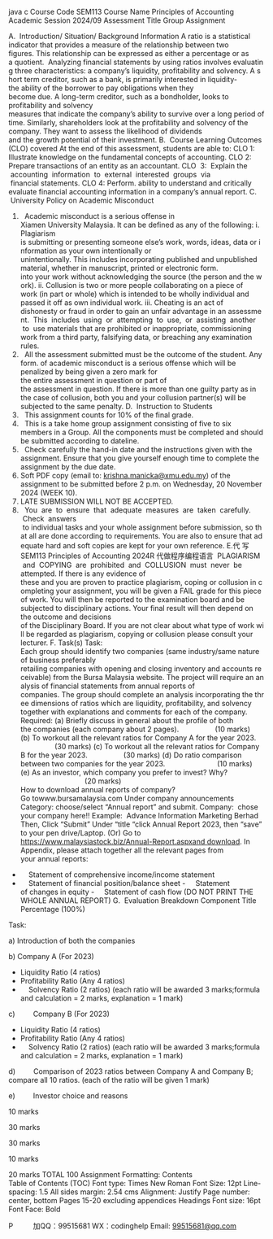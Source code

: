 java c
Course Code SEM113 Course Name Principles of Accounting Academic Session 2024/09 Assessment Title Group Assignment 

A.  Introduction/ Situation/ Background Information A ratio is a statistical indicator that provides a measure of the relationship between two figures. This relationship can be expressed as either a percentage or as a quotient.  Analyzing financial statements by using ratios involves evaluating three characteristics: a company’s liquidity, profitability and solvency. A short term creditor, such as a bank, is primarily interested in liquidity-the ability of the borrower to pay obligations when they become due. A long-term creditor, such as a bondholder, looks to profitability and solvency measures that indicate the company’s ability to survive over a long period of time. Similarly, shareholders look at the profitability and solvency of the company. They want to assess the likelihood of dividends and the growth potential of their investment.
B.  Course Learning Outcomes (CLO) covered 
At the end of this assessment, students are able to:
CLO 1: Illustrate knowledge on the fundamental concepts of accounting.
CLO 2: Prepare transactions of an entity as an accountant.
CLO  3:  Explain the  accounting  information  to  external  interested  groups  via  financial statements.
CLO 4: Perform. ability to understand and critically evaluate financial accounting information in a company’s annual report.
C.  University Policy on Academic Misconduct 
1.   Academic misconduct is a serious offense in Xiamen University Malaysia. It can be defined as any of the following:
i. Plagiarism is submitting or presenting someone else’s work, words, ideas, data or information as your own intentionally or unintentionally. This includes incorporating published and unpublished material, whether in manuscript, printed or electronic form. into your work without acknowledging the source (the person and the work).
ii. Collusion is two or more people collaborating on a piece of work (in part or whole)
which is intended to be wholly individual and passed it off as own individual work.
iii. Cheating is an act of dishonesty or fraud in order to gain an unfair advantage in an assessment.  This  includes  using  or  attempting  to  use,  or  assisting  another  to  use materials that are prohibited or inappropriate, commissioning work from a third party, falsifying data, or breaching any examination rules.
2.   All the assessment submitted must be the outcome of the student. Any form. of academic misconduct is a serious offense which will be penalized by being given a zero mark for the entire assessment in question or part of the assessment in question. If there is more than one guilty party as in the case of collusion, both you and your collusion partner(s) will be subjected to the same penalty.
D.  Instruction to Students 
1.   This assignment counts for 10% of the final grade.
2.   This is a take home group assignment consisting of five to six members in a Group. All the components must be completed and should be submitted according to dateline.
3.   Check carefully the hand-in date and the instructions given with the assignment. Ensure that you give yourself enough time to complete the assignment by the due date.
4. Soft PDF copy (email to: krishna.manicka@xmu.edu.my) of the assignment to be submitted before 2 p.m. on Wednesday, 20 November 2024 (WEEK 10). 
5. LATE SUBMISSION WILL NOT BE ACCEPTED. 
6.   You  are  to  ensure  that  adequate  measures  are  taken  carefully.  Check  answers  to individual tasks and your whole assignment before submission, so that all are done according to requirements. You are also to ensure that adequate hard and soft copies are kept for your own reference.
E.代 写SEM113 Principles of Accounting 2024R
代做程序编程语言  PLAGIARISM  and  COPYING  are  prohibited  and  COLLUSION  must  never  be attempted. If there is any evidence of these and you are proven to practice plagiarism, coping or collusion in completing your assignment, you will be given a FAIL grade for this piece of work. You will then be reported to the examination board and be subjected to disciplinary actions. Your final result will then depend on the outcome and decisions of the Disciplinary Board. If you are not clear about what type of work will be regarded as plagiarism, copying or collusion please consult your lecturer.
F. Task(s) Task: Each group should identify two companies (same industry/same nature of business preferably retailing companies with opening and closing inventory and accounts receivable) from the Bursa Malaysia website. The project will require an analysis of financial statements from annual reports of companies. The group should complete an analysis incorporating the three dimensions of ratios which are liquidity, profitability, and solvency together with explanations and comments for each of the company.
Required: (a) Briefly discuss in general about the profile of both the companies (each company about 2 pages).                  (10 marks)(b) To workout all the relevant ratios for Company A for the year 2023.                  (30 marks)
(c) To workout all the relevant ratios for Company B for the year 2023.                  (30 marks)
(d) Do ratio comparison between two companies for the year 2023.                          (10 marks)
(e) As an investor, which company you prefer to invest? Why?                                 (20 marks)
How to download annual reports of company?
Go towww.bursamalaysia.com 
Under company announcements 
Category: choose/select “Annual report” and submit.
Company:  chose your company here!! Example:  Advance Information Marketing
Berhad
Then, Click “Submit”
Under “title “click Annual Report 2023, then “save” to your pen drive/Laptop.
(Or) Go to https://www.malaysiastock.biz/Annual-Report.aspxand download.
In Appendix, please attach together all the relevant pages from your annual reports:
-     Statement of comprehensive income/income statement
-     Statement of financial position/balance sheet
-     Statement of changes in equity
-     Statement of cash flow
(DO NOT PRINT THE WHOLE ANNUAL REPORT) 
G.  Evaluation Breakdown 
Component Title 
Percentage (100%) 

Task: 

a) Introduction of both the companies 

b) Company A (For 2023) 
- Liquidity Ratio (4 ratios) 
- Profitability Ratio (Any 4 ratios) 
-     Solvency Ratio (2 ratios) 
(each ratio will be awarded 3 marks;formula and calculation = 2 marks, explanation = 1 mark) 

c)         Company B (For 2023) 
- Liquidity Ratio (4 ratios) 
- Profitability Ratio (Any 4 ratios) 
-     Solvency Ratio (2 ratios) 
(each ratio will be awarded 3 marks;formula and calculation = 2 marks, explanation = 1 mark) 

d)         Comparison of 2023 ratios between Company A and Company B; compare all 10 ratios. 
(each of the ratio will be given 1 mark) 

e)         Investor choice and reasons 





10 marks













30 marks 















30 marks 




10 marks


20 marks 
TOTAL 
100 
Assignment Formatting: 
Contents 
Table of Contents (TOC)
Font type: Times New Roman
Font Size: 12pt
Line-spacing: 1.5
All sides margin: 2.54 cms
Alignment: Justify
Page number: center, bottom
Pages 15-20 excluding appendices
Headings 
Font size: 16pt
Font Face: Bold 


P          
加QQ：99515681  WX：codinghelp  Email: 99515681@qq.com
